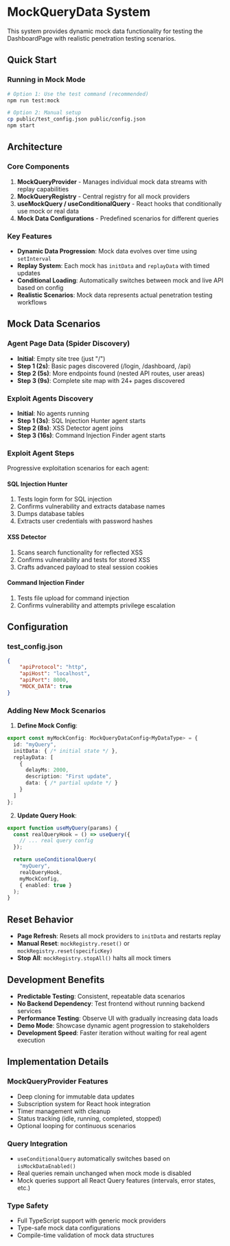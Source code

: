# MockQueryData System

This system provides dynamic mock data functionality for testing the DashboardPage with realistic penetration testing scenarios.

## Quick Start

### Running in Mock Mode

```bash
# Option 1: Use the test command (recommended)
npm run test:mock

# Option 2: Manual setup
cp public/test_config.json public/config.json
npm start
```

## Architecture

### Core Components

1. **MockQueryProvider** - Manages individual mock data streams with replay capabilities
2. **MockQueryRegistry** - Central registry for all mock providers
3. **useMockQuery / useConditionalQuery** - React hooks that conditionally use mock or real data
4. **Mock Data Configurations** - Predefined scenarios for different queries

### Key Features

- **Dynamic Data Progression**: Mock data evolves over time using `setInterval`
- **Replay System**: Each mock has `initData` and `replayData` with timed updates  
- **Conditional Loading**: Automatically switches between mock and live API based on config
- **Realistic Scenarios**: Mock data represents actual penetration testing workflows

## Mock Data Scenarios

### Agent Page Data (Spider Discovery)
- **Initial**: Empty site tree (just "/")
- **Step 1 (2s)**: Basic pages discovered (/login, /dashboard, /api)  
- **Step 2 (5s)**: More endpoints found (nested API routes, user areas)
- **Step 3 (9s)**: Complete site map with 24+ pages discovered

### Exploit Agents Discovery
- **Initial**: No agents running
- **Step 1 (3s)**: SQL Injection Hunter agent starts
- **Step 2 (8s)**: XSS Detector agent joins  
- **Step 3 (16s)**: Command Injection Finder agent starts

### Exploit Agent Steps
Progressive exploitation scenarios for each agent:

#### SQL Injection Hunter
1. Tests login form for SQL injection
2. Confirms vulnerability and extracts database names
3. Dumps database tables  
4. Extracts user credentials with password hashes

#### XSS Detector  
1. Scans search functionality for reflected XSS
2. Confirms vulnerability and tests for stored XSS
3. Crafts advanced payload to steal session cookies

#### Command Injection Finder
1. Tests file upload for command injection
2. Confirms vulnerability and attempts privilege escalation

## Configuration

### test_config.json
```json
{
    "apiProtocol": "http",
    "apiHost": "localhost", 
    "apiPort": 8000,
    "MOCK_DATA": true
}
```

### Adding New Mock Scenarios

1. **Define Mock Config**:
```typescript
export const myMockConfig: MockQueryDataConfig<MyDataType> = {
  id: "myQuery",
  initData: { /* initial state */ },
  replayData: [
    {
      delayMs: 2000,
      description: "First update",
      data: { /* partial update */ }
    }
  ]
};
```

2. **Update Query Hook**:
```typescript
export function useMyQuery(params) {
  const realQueryHook = () => useQuery({
    // ... real query config
  });

  return useConditionalQuery(
    "myQuery",
    realQueryHook, 
    myMockConfig,
    { enabled: true }
  );
}
```

## Reset Behavior

- **Page Refresh**: Resets all mock providers to `initData` and restarts replay
- **Manual Reset**: `mockRegistry.reset()` or `mockRegistry.reset(specificKey)`
- **Stop All**: `mockRegistry.stopAll()` halts all mock timers

## Development Benefits

- **Predictable Testing**: Consistent, repeatable data scenarios
- **No Backend Dependency**: Test frontend without running backend services
- **Performance Testing**: Observe UI with gradually increasing data loads
- **Demo Mode**: Showcase dynamic agent progression to stakeholders
- **Development Speed**: Faster iteration without waiting for real agent execution

## Implementation Details

### MockQueryProvider Features
- Deep cloning for immutable data updates
- Subscription system for React hook integration  
- Timer management with cleanup
- Status tracking (idle, running, completed, stopped)
- Optional looping for continuous scenarios

### Query Integration
- `useConditionalQuery` automatically switches based on `isMockDataEnabled()`
- Real queries remain unchanged when mock mode is disabled
- Mock queries support all React Query features (intervals, error states, etc.)

### Type Safety
- Full TypeScript support with generic mock providers
- Type-safe mock data configurations
- Compile-time validation of mock data structures
